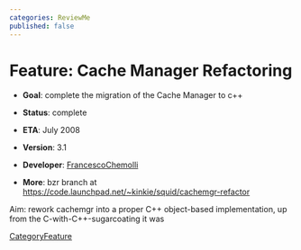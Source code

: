 ```yaml
---
categories: ReviewMe
published: false
---
```

# Feature: Cache Manager Refactoring

  - **Goal**: complete the migration of the Cache Manager to c++

  - **Status**: complete

  - **ETA**: July 2008

  - **Version**: 3.1

  - **Developer**:
    [FrancescoChemolli](/FrancescoChemolli)

  - **More**: bzr branch at
    <https://code.launchpad.net/~kinkie/squid/cachemgr-refactor>

Aim: rework cachemgr into a proper C++ object-based implementation, up
from the C-with-C++-sugarcoating it was

[CategoryFeature](/CategoryFeature)
